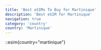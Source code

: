 ```yaml
---
title: 'Best eSIMs To Buy for Martinique'
description: 'Best eSIM for Martinique'
navigation: true
category: 'country'
country: 'Martinique'
---
```


::esim{country="martinique"}
